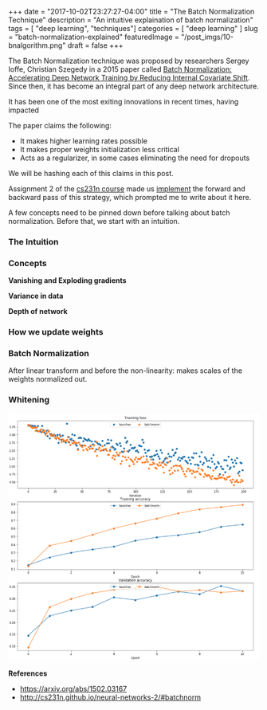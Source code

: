 +++
date          = "2017-10-02T23:27:27-04:00"
title         = "The Batch Normalization Technique"
description   = "An intuitive explaination of batch normalization"
tags          = [ "deep learning", "techniques"]
categories    = [ "deep learning" ]
slug          = "batch-normalization-explained"
featuredImage = "/post_imgs/10-bnalgorithm.png"
draft         = false
+++

The Batch Normalization technique was proposed by researchers Sergey Ioffe, Christian Szegedy in a 2015 paper called [Batch Normalization: Accelerating Deep Network Training by Reducing Internal Covariate Shift](https://arxiv.org/abs/1502.03167). Since then, it has become an integral part of any deep network architecture.

It has been one of the most exiting innovations in recent times, having impacted 

The paper claims the following:

* It makes higher learning rates possible
* It makes proper weights initialization less critical
* Acts as a regularizer, in some cases eliminating the need for dropouts

We will be hashing each of this claims in this post.

Assignment 2 of the [cs231n course](http://cs231n.github.io/assignments2016/assignment2/) made us [implement](https://github.com/anandsaha/cs231n.assignments/blob/master/2016winter/assignment2/BatchNormalization.ipynb) the forward and backward pass of this strategy, which prompted me to write about it here.

A few concepts need to be pinned down before talking about batch normalization. Before that, we start with an intuition.

### The Intuition


### Concepts

**Vanishing and Exploding gradients**

**Variance in data**

**Depth of network**

### How we update weights


### Batch Normalization



After linear transform and before the non-linearity: makes scales of the weights normalized out.


### Whitening



![training with batch normalization](/post_imgs/10-batchnormgraphs.png)


**References**

* https://arxiv.org/abs/1502.03167
* http://cs231n.github.io/neural-networks-2/#batchnorm


